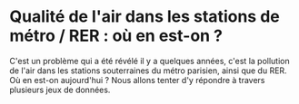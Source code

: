 # Qualité de l'air dans les stations de métro / RER : où en est-on ?

C'est un problème qui a été révélé il y a quelques années, c'est la pollution de l'air dans les stations souterraines du métro parisien, ainsi que du RER. Où en est-on aujourd'hui ? Nous allons tenter d'y répondre à travers plusieurs jeux de données.
